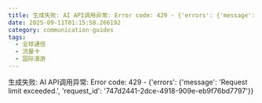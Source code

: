 ```yaml
---
title: 生成失败: AI API调用异常: Error code: 429 - {'errors': {'message': 'Request limit exceeded.', 'request_id': 'f09488b4-90b4-4777-a713-bc7c2e16e18b'}}
date: 2025-09-11T01:15:58.266192
category: communication-guides
tags:
  - 全球通信
  - 流量卡
  - 国际漫游
---
```


生成失败: AI API调用异常: Error code: 429 - {'errors': {'message': 'Request limit exceeded.', 'request_id': '747d2441-2dce-4918-909e-eb9f76bd7797'}}